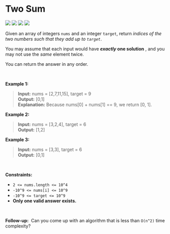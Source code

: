 # Two Sum

<a href="https://github.com/whateverzpy/LeetCode-Markdown"><img src="https://img.shields.io/badge/Markdown-FFA116?logo=leetcode&labelColor=555"/></a>
![](https://img.shields.io/badge/Difficulty-Easy-green)
![](https://img.shields.io/badge/Topic-Array-blue)
![](https://img.shields.io/badge/Topic-Hash_Table-blue)

Given an array of integers `nums` and an integer `target`, return _indices of the two numbers such that they add up to `target`_\.

You may assume that each input would have **_exactly_ one solution** , and you may not use the _same_ element twice\.

You can return the answer in any order\.

<br>

**Example 1:**

> **Input:**  nums = \[2,7,11,15], target = 9 <br>
> **Output:**  \[0,1] <br>
> **Explanation:**  Because nums\[0] \+ nums\[1] == 9, we return \[0, 1]\. <br>

**Example 2:**

> **Input:**  nums = \[3,2,4], target = 6 <br>
> **Output:**  \[1,2] <br>

**Example 3:**

> **Input:**  nums = \[3,3], target = 6 <br>
> **Output:**  \[0,1] <br>

<br>

**Constraints:**

*   `2 <= nums.length <= 10^4`
*   `-10^9 <= nums[i] <= 10^9`
*   `-10^9 <= target <= 10^9`
*   **Only one valid answer exists\.**

<br>

**Follow\-up:**  Can you come up with an algorithm that is less than `O(n^2)` time complexity?
